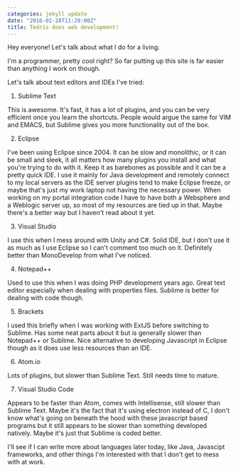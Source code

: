 ```yaml
---
categories: jekyll update
date: "2016-02-28T11:28:00Z"
title: Tedris does web development!
---
```

Hey everyone!  Let's talk about what I do for a living.

I'm a programmer, pretty cool right?  So far putting up this site is far easier than anything I work on though.

Let's talk about text editors and IDEs I've tried:

1) Sublime Text

This is awesome.  It's fast, it has a lot of plugins, and you can be very efficient once you learn the shortcuts.  People would argue the same for VIM and EMACS, but Sublime gives you more functionality out of the box.

2) Eclipse

I've been using Eclipse since 2004.  It can be slow and monolithic, or it can be small and sleek, it all matters how many plugins you install and what you're trying to do with it.  Keep it as barebones as possible and it can be a pretty quick IDE.  I use it mainly for Java development and remotely connect to my local servers as the IDE server plugins tend to make Eclipse freeze, or maybe that's just my work laptop not having the necessary power.  When working on my portal integration code I have to have both a Websphere and a Weblogic server up, so most of my resources are tied up in that.  Maybe there's a better way but I haven't read about it yet.

3) Visual Studio

I use this when I mess around with Unity and C#.  Solid IDE, but I don't use it as much as I use Eclipse so I can't comment too much on it.  Definitely better than MonoDevelop from what I've noticed.

4) Notepad++

Used to use this when I was doing PHP development years ago.  Great text editor especially when dealing with properties files.  Sublime is better for dealing with code though.

5) Brackets

I used this briefly when I was working with ExtJS before switching to Sublime.  Has some neat parts about it but is generally slower than Notepad++ or Sublime.  Nice alternative to developing Javascript in Eclipse though as it does use less resources than an IDE.

6) Atom.io

Lots of plugins, but slower than Sublime Text.  Still needs time to mature.

7) Visual Studio Code

Appears to be faster than Atom, comes with Intellisense, still slower than Sublime Text.  Maybe it's the fact that it's using electron instead of C, I don't know what's going on beneath the hood with these javascript based programs but it still appears to be slower than something developed natively.  Maybe it's just that Sublime is coded better.

I'll see if I can write more about languages later today, like Java, Javascipt frameworks, and other things I'm interested with that I don't get to mess with at work.